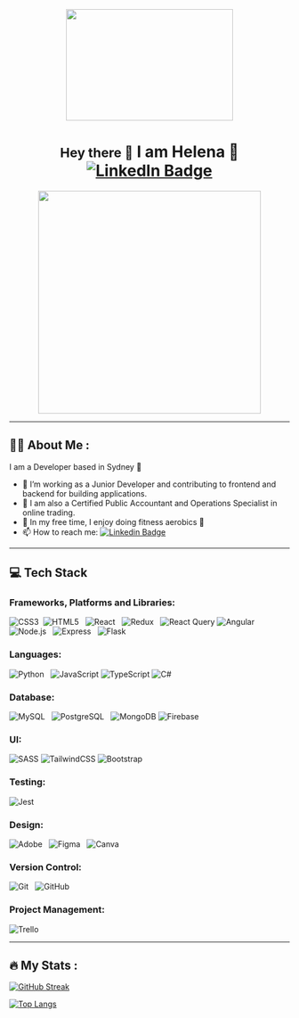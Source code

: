 <div align="center">
    <div align="center">
        <img src="https://media.giphy.com/media/Wj7lNjMNDxSmc/giphy.gif" width="300" height="200"/>
    </div>
    <h1>
        <small>Hey there 👋</small>
        I am Helena 🍒
        <br>
        <div id="badges" align="center">
            <a href="https://www.linkedin.com/in/helena-h-a953b6155/" target="_blank">
                <img src="https://img.shields.io/badge/LinkedIn-blue?style=for-the-badge&logo=linkedin&logoColor=white" alt="LinkedIn Badge"/>
            </a>
        </div>
    </h1>
</div>

<div id="header" align="center">
    <img src="https://media.giphy.com/media/M4NykXxUE0HAcK7UJ6/giphy.gif" width="400" height="400"/>
</div>

---
## :woman_technologist: About Me :

I am a Developer based in Sydney 🐚

- 🌱 I’m working as a Junior Developer and contributing to frontend and backend for building applications.
- 🔮 I am also a Certified Public Accountant and Operations Specialist in online trading.
- 🍒 In my free time, I enjoy doing fitness aerobics 🥳
- 📫 How to reach me: [![Linkedin Badge](https://img.shields.io/badge/-Helena.Han-blue?style=flat&logo=Linkedin&logoColor=white)](https://www.linkedin.com/in/helena-h-a953b6155/)
---

## 💻 Tech Stack

 ### Frameworks, Platforms and Libraries:  
  ![CSS3](https://img.shields.io/badge/css3-%231572B6.svg?style=for-the-badge&logo=css3&logoColor=white)&nbsp;
  ![HTML5](https://img.shields.io/badge/html5-%23E34F26.svg?style=for-the-badge&logo=html5&logoColor=white) &nbsp;
  ![React](https://img.shields.io/badge/react-%2320232a.svg?style=for-the-badge&logo=react&logoColor=%2361DAFB) &nbsp;
  ![Redux](https://img.shields.io/badge/redux-%23593d88.svg?style=for-the-badge&logo=redux&logoColor=white) &nbsp;
  ![React Query](https://img.shields.io/badge/-React%20Query-FF4154?style=for-the-badge&logo=react%20query&logoColor=white)
  ![Angular](https://img.shields.io/badge/angular-%23DD0031.svg?style=for-the-badge&logo=angular&logoColor=white)
  ![Node.js](https://img.shields.io/badge/node.js-6DA55F?style=for-the-badge&logo=node.js&logoColor=white) &nbsp;
  ![Express](https://img.shields.io/badge/express.js-%23404d59.svg?style=for-the-badge&logo=express&logoColor=%2361DAFB) &nbsp;
  ![Flask](https://img.shields.io/badge/flask-%23000.svg?style=for-the-badge&logo=flask&logoColor=white) &nbsp;


  ### Languages:
  ![Python](https://img.shields.io/badge/python-3670A0?style=for-the-badge&logo=python&logoColor=ffdd54) &nbsp;
  ![JavaScript](https://img.shields.io/badge/javascript-%23323330.svg?style=for-the-badge&logo=javascript&logoColor=%23F7DF1E)
  ![TypeScript](https://img.shields.io/badge/typescript-%23007ACC.svg?style=for-the-badge&logo=typescript&logoColor=white)
  ![C#](https://img.shields.io/badge/c%23-%23239120.svg?style=for-the-badge&logo=csharp&logoColor=white)

  ### Database:  
  ![MySQL](https://img.shields.io/badge/mysql-%2300f.svg?style=for-the-badge&logo=mysql&logoColor=white) &nbsp;
  ![PostgreSQL](https://img.shields.io/badge/postgres-%23316192.svg?style=for-the-badge&logo=postgresql&logoColor=white) &nbsp;
  ![MongoDB](https://img.shields.io/badge/MongoDB-%234ea94b.svg?style=for-the-badge&logo=mongodb&logoColor=white) 
  ![Firebase](https://img.shields.io/badge/Firebase-039BE5?style=for-the-badge&logo=Firebase&logoColor=white)

   ### UI:
  ![SASS](https://img.shields.io/badge/SASS-hotpink.svg?style=for-the-badge&logo=SASS&logoColor=white)
  ![TailwindCSS](https://img.shields.io/badge/tailwindcss-%2338B2AC.svg?style=for-the-badge&logo=tailwind-css&logoColor=white)
  ![Bootstrap](https://img.shields.io/badge/bootstrap-%238511FA.svg?style=for-the-badge&logo=bootstrap&logoColor=white)

  ### Testing:
  ![Jest](https://img.shields.io/badge/-jest-%23C21325?style=for-the-badge&logo=jest&logoColor=white) &nbsp;

  ### Design:
  ![Adobe](https://img.shields.io/badge/adobe-%23FF0000.svg?style=for-the-badge&logo=adobe&logoColor=white) &nbsp;
  ![Figma](https://img.shields.io/badge/figma-%23F24E1E.svg?style=for-the-badge&logo=figma&logoColor=white) &nbsp;
  ![Canva](https://img.shields.io/badge/Canva-%2300C4CC.svg?style=for-the-badge&logo=Canva&logoColor=white) &nbsp;

  ### Version Control:
 ![Git](https://img.shields.io/badge/git-%23F05033.svg?style=for-the-badge&logo=git&logoColor=white) &nbsp;
 ![GitHub](https://img.shields.io/badge/github-%23121011.svg?style=for-the-badge&logo=github&logoColor=white)

  ### Project Management:
  ![Trello](https://img.shields.io/badge/Trello-%23026AA7.svg?style=for-the-badge&logo=Trello&logoColor=white)
  
---

  ## :fire: My Stats :

[![GitHub Streak](http://github-readme-streak-stats.herokuapp.com?user=helenahan37&theme=omni&background=000000)](https://git.io/streak-stats)

[![Top Langs](https://github-readme-stats.vercel.app/api/top-langs/?username=helenahan37&layout=compact&bg_color=000000&theme=omni)](https://github.com/anuraghazra/github-readme-stats)

